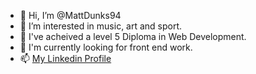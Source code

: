 - 👋 Hi, I’m @MattDunks94
- 👀 I’m interested in music, art and sport.
- 🌱 I've acheived a level 5 Diploma in Web Development.
- 💞️ I'm currently looking for front end work.
- 📫 [My Linkedin Profile](https://www.linkedin.com/in/matt-dunkerton-349533233/)

<!---
MattDunks94/MattDunks94 is a ✨ special ✨ repository because its `README.md` (this file) appears on your GitHub profile.
You can click the Preview link to take a look at your changes.
--->
